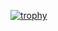 [![trophy](https://github-profile-trophy.vercel.app/?username=antoan-97)](https://github.com/ryo-ma/github-profile-trophy)
